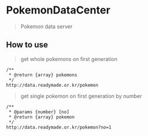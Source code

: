# PokemonDataCenter

> Pokemon data server


## How to use

> get whole pokemons on first generation

```url
/**
 * @return {array} pokemons
 */
http://data.readymade.or.kr/pokemon
```

> get single pokemon on first generation by number  


```url
/**
 * @params {number} [no]
 * @return {array} pokemon
 */
http://data.readymade.or.kr/pokemon?no=1
```
